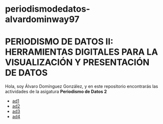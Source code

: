 # periodismodedatos-alvardominway97
# PERIODISMO DE DATOS II: HERRAMIENTAS DIGITALES PARA LA VISUALIZACIÓN Y PRESENTACIÓN DE DATOS 
Hola, soy Álvaro Domínguez González, y en este repositorio encontrarás las actividades de la asigatura **Periodismo de Datos 2** 
- [ad1](https://nebrijas.github.io/periodismodedatos-alvardominway97/ad1.html)
- [ad2](https://nebrijas.github.io/periodismodedatos-alvardominway97/ad2.html)
- [ad3](https://nebrijas.github.io/periodismodedatos-alvardominway97/api-covid19-pandas.html) 
- [ad4]() 
